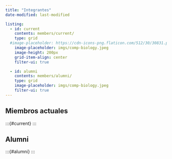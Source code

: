 ```yaml
---
title: "Integrantes"
date-modified: last-modified

listing:
  - id: current
    contents: members/current/
    type: grid
  #image-placeholder: https://cdn-icons-png.flaticon.com/512/30/30831.png
    image-placeholder: imgs/comp-biology.jpeg
    image-height: 200px
    grid-item-align: center
    filter-ui: true

  - id: alumni
    contents: members/alumni/
    type: grid
    image-placeholder: imgs/comp-biology.jpeg
    filter-ui: true
---
```


## Miembros actuales

:::{#current}
:::

## Alumni

:::{#alumni}
:::
